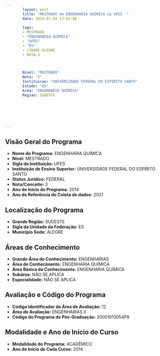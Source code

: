 ```yaml
---
        layout: post
        title: "MESTRADO em ENGENHARIA QUÍMICA na UFES  "
        date: 2024-01-04 13:01:48
     
        tags:
        - MESTRADO
        - "ENGENHARIA-QUÍMICA"
        - "UFES"
        - "ES"
        - CIDADE:ALEGRE
        - NOTA:3
        
       

        Nivel: "MESTRADO"
        Nota: "3"
        Instituicao: "UNIVERSIDADE FEDERAL DO ESPÍRITO SANTO"
        Estado: "ES"
        Area: "ENGENHARIA QUÍMICA"
        Regiao: SUDESTE
        
        
        
        
        
        
---
```

## Visão Geral do Programa
- **Nome do Programa:** ENGENHARIA QUÍMICA
- **Nível:** MESTRADO
- **Sigla da Instituição:** UFES
- **Instituição de Ensino Superior:** UNIVERSIDADE FEDERAL DO ESPÍRITO SANTO
- **Status Jurídico:** FEDERAL
- **Nota/Conceito:** 3
- **Ano de Início do Programa:** 2014
- **Ano de Referência do Coleta de dados:** 2021

## Localização do Programa
- **Grande Região:** SUDESTE
- **Sigla da Unidade da Federação:** ES
- **Município Sede:** ALEGRE

## Áreas de Conhecimento
- **Grande Área do Conhecimento:** ENGENHARIAS
- **Área de Conhecimento:** ENGENHARIA QUÍMICA
- **Área Básica do Conhecimento:** ENGENHARIA QUÍMICA
- **Subárea:** NÃO SE APLICA
- **Especialidade:** NÃO SE APLICA

## Avaliação e Código do Programa
- **Código Identificador da Área de Avaliação:** 12
- **Área de Avaliação:** ENGENHARIAS II
- **Código do Programa de Pós-Graduação:** 30001013054P8


## Modalidade e Ano de Início do Curso
- **Modalidade do Programa:** ACADÊMICO
- **Ano de Início de Cada Curso:** 2014
